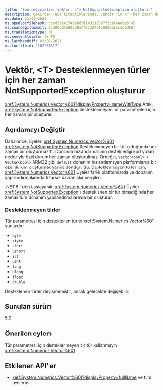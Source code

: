 ```yaml
---
title: 'Son değişiklik: vektör, <T> NotSupportedException oluşturur'
description: Çekirdek .NET kitaplıklarında, vektör 'in <T> her zaman desteklenmeyen tür parametreleri için bir özel durum oluşturan .NET 5 ' teki son değişiklik hakkında bilgi edinin.
ms.date: 11/01/2020
ms.openlocfilehash: dccd39c01f4debd7d1432195e7f3cb14aeda5f65
ms.sourcegitcommit: 9c589b25b005b9a7f87327646020eb85c3b6306f
ms.translationtype: MT
ms.contentlocale: tr-TR
ms.lasthandoff: 03/06/2021
ms.locfileid: "102257017"
---
```

# <a name="vectort-always-throws-notsupportedexception-for-unsupported-types"></a>Vektör, \<T> Desteklenmeyen türler için her zaman NotSupportedException oluşturur

<xref:System.Numerics.Vector%601?displayProperty=nameWithType> Artık, <xref:System.NotSupportedException> desteklenmeyen tür parametreleri için her zaman bir oluşturur.

## <a name="change-description"></a>Açıklamayı Değiştir

Daha önce, üyeleri <xref:System.Numerics.Vector%601> <xref:System.NotSupportedException> Desteklenmeyen bir tür olduğunda her zaman bir oluşturmaz `T` . [](#unsupported-types) Donanım hızlandırmasının desteklediği kod yolları nedeniyle özel durum her zaman oluşturulmaz. Örneğin, `Vector<bool> + Vector<bool>` ARM32 gibi `default` donanım hızlandırmayan platformlarda bir özel durum oluşturmak yerine döndürüldü. Desteklenmeyen türler için, <xref:System.Numerics.Vector%601> Üyeler farklı platformlarda ve donanım yapılandırmalarında tutarsız davranışlar sergilen.

.NET 5 ' den başlayarak, <xref:System.Numerics.Vector%601> Üyeler <xref:System.NotSupportedException> `T` desteklenen bir tür olmadığında her zaman tüm donanım yapılandırmalarında bir oluşturur.

### <a name="unsupported-types"></a>Desteklenmeyen türler

Tür parametresi için desteklenen türler <xref:System.Numerics.Vector%601> şunlardır:

- `byte`
- `sbyte`
- `short`
- `ushort`
- `int`
- `uint`
- `long`
- `ulong`
- `float`
- `double`

Desteklenen türler değişmemiştir, ancak gelecekte değişebilir.

## <a name="version-introduced"></a>Sunulan sürüm

5.0

## <a name="recommended-action"></a>Önerilen eylem

Tür parametresi için desteklenmeyen bir tür kullanmayın <xref:System.Numerics.Vector%601> .

## <a name="affected-apis"></a>Etkilenen API’ler

- <xref:System.Numerics.Vector%601?displayProperty=fullName> ve tüm üyelerini

<!--

#### Category

Core .NET libraries

### Affected APIs

- ``T:System.Numerics.Vector`1``

-->
